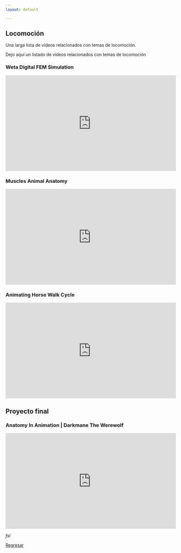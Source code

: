 ```yaml
---
layout: default

---
```


## Locomoción

Una larga lista de videos relacionados con temas de locomoción.

Dejo aquí un listado de videos relacionados con temas de locomoción

### Weta Digital FEM Simulation

<iframe width="560" height="315" src="https://www.youtube.com/embed/YncZtLaZ6kQ?si=6kEFNs4K053JoVaI" title="YouTube video player" frameborder="0" allow="accelerometer; autoplay; clipboard-write; encrypted-media; gyroscope; picture-in-picture; web-share" allowfullscreen></iframe>



### Muscles Animal Anatomy

<iframe width="560" height="315" src="https://www.youtube.com/embed/AwWG4-J7K5M?si=H33y8YQ7zgnO952v" title="YouTube video player" frameborder="0" allow="accelerometer; autoplay; clipboard-write; encrypted-media; gyroscope; picture-in-picture; web-share" allowfullscreen></iframe>


### Animating Horse Walk Cycle
<iframe width="560" height="315" src="https://www.youtube.com/embed/INQx-Lzs8mU?si=uEO98I5EolvzUCJP" title="YouTube video player" frameborder="0" allow="accelerometer; autoplay; clipboard-write; encrypted-media; gyroscope; picture-in-picture; web-share" allowfullscreen></iframe>

## Proyecto final
### Anatomy In Animation | Darkmane The Werewolf

<iframe width="560" height="315" src="https://www.youtube.com/embed/kpvjkpuu5QA?si=r4eb7T3GiIXowE4a" title="YouTube video player" frameborder="0" allow="accelerometer; autoplay; clipboard-write; encrypted-media; gyroscope; picture-in-picture; web-share" allowfullscreen></iframe>





_fsl_

[Regresar](./)
